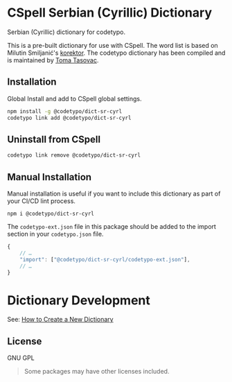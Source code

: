 # CSpell Serbian (Cyrillic) Dictionary

Serbian (Cyrillic) dictionary for codetypo.

This is a pre-built dictionary for use with CSpell. The word list is based on
Milutin Smiljanić's [korektor](https://github.com/msmiljan/korektor). The codetypo
dictionary has been compiled and is maintained by [Toma
Tasovac](https://github.com/ttasovac).

## Installation

Global Install and add to CSpell global settings.

```sh
npm install -g @codetypo/dict-sr-cyrl
codetypo link add @codetypo/dict-sr-cyrl
```

## Uninstall from CSpell

```sh
codetypo link remove @codetypo/dict-sr-cyrl
```

## Manual Installation

Manual installation is useful if you want to include this dictionary as part of your CI/CD lint process.

```
npm i @codetypo/dict-sr-cyrl
```

The `codetypo-ext.json` file in this package should be added to the import section in your `codetypo.json` file.

```javascript
{
    // …
    "import": ["@codetypo/dict-sr-cyrl/codetypo-ext.json"],
    // …
}
```

# Dictionary Development

See: [How to Create a New Dictionary](https://github.com/khulnasoft/codetypo-dicts#how-to-create-a-new-dictionary)

## License

GNU GPL

> Some packages may have other licenses included.

<!--- codetypo:words  Milutin Smiljanić Smiljanić's korektor Toma Tasovac --->
